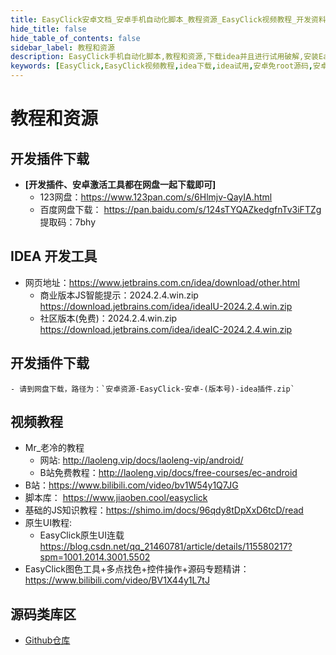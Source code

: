 ```yaml
---
title: EasyClick安卓文档_安卓手机自动化脚本_教程资源_EasyClick视频教程_开发资料_idea下载_idea破解_idea试用
hide_title: false
hide_table_of_contents: false
sidebar_label: 教程和资源
description: EasyClick手机自动化脚本,教程和资源,下载idea并且进行试用破解,安装EasyClick安卓开发插件,新建脚本,运行工程,比其他软件简单实用
keywords: [EasyClick,EasyClick视频教程,idea下载,idea试用,安卓免root源码,安卓无障碍游戏脚本源码]
---
```


# 教程和资源
## 开发插件下载
- **[开发插件、安卓激活工具都在网盘一起下载即可]**
    - 123网盘：https://www.123pan.com/s/6Hlmjv-QayIA.html
    - 百度网盘下载： https://pan.baidu.com/s/124sTYQAZkedgfnTv3iFTZg 提取码：7bhy
    
## IDEA 开发工具
- 网页地址：https://www.jetbrains.com.cn/idea/download/other.html
  - 商业版本JS智能提示：2024.2.4.win.zip  https://download.jetbrains.com/idea/ideaIU-2024.2.4.win.zip
  - 社区版本(免费)：2024.2.4.win.zip https://download.jetbrains.com/idea/ideaIC-2024.2.4.win.zip
## 开发插件下载
    - 请到网盘下载，路径为：`安卓资源-EasyClick-安卓-(版本号)-idea插件.zip`
## 视频教程

- Mr_老冷的教程
  - 网站: http://laoleng.vip/docs/laoleng-vip/android/
  - B站免费教程：http://laoleng.vip/docs/free-courses/ec-android
- B站：https://www.bilibili.com/video/bv1W54y1Q7JG
- 脚本库： https://www.jiaoben.cool/easyclick
- 基础的JS知识教程：https://shimo.im/docs/96qdy8tDpXxD6tcD/read
- 原生UI教程:
    - EasyClick原生UI连载 https://blog.csdn.net/qq_21460781/article/details/115580217?spm=1001.2014.3001.5502
- EasyClick图色工具+多点找色+控件操作+源码专题精讲：https://www.bilibili.com/video/BV1X44y1L7tJ 

      

##  源码类库区

- [Github仓库](https://github.com/easy-click/easyclick-libs)
